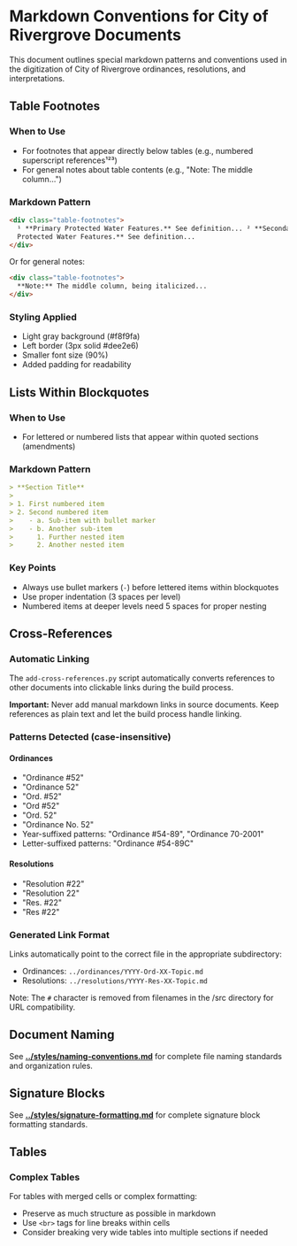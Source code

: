 # Markdown Conventions for City of Rivergrove Documents

This document outlines special markdown patterns and conventions used in the digitization of City of Rivergrove ordinances, resolutions, and interpretations.

## Table Footnotes

### When to Use

- For footnotes that appear directly below tables (e.g., numbered superscript references¹²³)
- For general notes about table contents (e.g., "Note: The middle column...")

### Markdown Pattern

```html
<div class="table-footnotes">
  ¹ **Primary Protected Water Features.** See definition... ² **Secondary
  Protected Water Features.** See definition...
</div>
```

Or for general notes:

```html
<div class="table-footnotes">
  **Note:** The middle column, being italicized...
</div>
```

### Styling Applied

- Light gray background (#f8f9fa)
- Left border (3px solid #dee2e6)
- Smaller font size (90%)
- Added padding for readability

## Lists Within Blockquotes

### When to Use

- For lettered or numbered lists that appear within quoted sections (amendments)

### Markdown Pattern

```markdown
> **Section Title**
>
> 1. First numbered item
> 2. Second numbered item
>    - a. Sub-item with bullet marker
>    - b. Another sub-item
>      1. Further nested item
>      2. Another nested item
```

### Key Points

- Always use bullet markers (`-`) before lettered items within blockquotes
- Use proper indentation (3 spaces per level)
- Numbered items at deeper levels need 5 spaces for proper nesting

## Cross-References

### Automatic Linking

The `add-cross-references.py` script automatically converts references to other documents into clickable links during the build process.

**Important:** Never add manual markdown links in source documents. Keep references as plain text and let the build process handle linking.

### Patterns Detected (case-insensitive)

#### Ordinances

- "Ordinance #52"
- "Ordinance 52"
- "Ord. #52"
- "Ord #52"
- "Ord. 52"
- "Ordinance No. 52"
- Year-suffixed patterns: "Ordinance #54-89", "Ordinance 70-2001"
- Letter-suffixed patterns: "Ordinance #54-89C"

#### Resolutions

- "Resolution #22"
- "Resolution 22"
- "Res. #22"
- "Res #22"

### Generated Link Format

Links automatically point to the correct file in the appropriate subdirectory:

- Ordinances: `../ordinances/YYYY-Ord-XX-Topic.md`
- Resolutions: `../resolutions/YYYY-Res-XX-Topic.md`

Note: The `#` character is removed from filenames in the /src directory for URL compatibility.

## Document Naming

See **[../styles/naming-conventions.md](../styles/naming-conventions.md)** for complete file naming standards and organization rules.

## Signature Blocks

See **[../styles/signature-formatting.md](../styles/signature-formatting.md)** for complete signature block formatting standards.

## Tables

### Complex Tables

For tables with merged cells or complex formatting:

- Preserve as much structure as possible in markdown
- Use `<br>` tags for line breaks within cells
- Consider breaking very wide tables into multiple sections if needed
